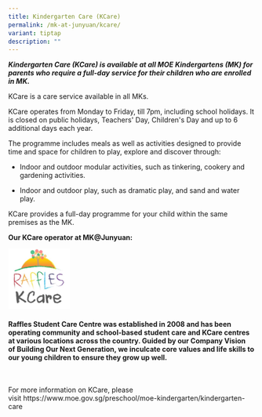 ```yaml
---
title: Kindergarten Care (KCare)
permalink: /mk-at-junyuan/kcare/
variant: tiptap
description: ""
---
```

<p><strong><em>Kindergarten Care (KCare) is available at all MOE Kindergartens (MK) for parents who require a full-day service for their children who are enrolled in MK.&nbsp;</em></strong>
</p>
<p>KCare is a care service available in all MKs.</p>
<p>KCare operates from Monday to Friday, till 7pm, including school holidays.
It is closed on public holidays, Teachers' Day, Children's Day and up to
6 additional days each year.</p>
<p>The programme includes meals as well as activities designed to provide
time and space for children to play, explore and discover through:</p>
<ul data-tight="true" class="tight">
<li>
<p>Indoor and outdoor modular activities, such as tinkering, cookery and
gardening activities.</p>
</li>
<li>
<p>Indoor and outdoor play, such as dramatic play, and sand and water play.</p>
</li>
</ul>
<p>KCare provides a full-day programme for your child within the same premises
as the MK.</p>
<p><strong>Our KCare operator at MK@Junyuan:</strong>
</p>
<p></p>
<p></p>
<div class="isomer-image-wrapper">
<img style="width: 25%;" height="auto" width="100%" alt="" src="/images/raffleskcare.png">
</div>
<p></p>
<h4>Raffles Student Care Centre was established in 2008 and has been operating community and school-based student care and KCare centres at various locations across the country. Guided by our Company Vision of&nbsp;<strong>Building Our Next Generation</strong>, we inculcate core values and life skills to our young children to ensure they grow up well.</h4>
<p>&nbsp;</p>
<p>For more information on KCare, please visit&nbsp;<a rel="noopener noreferrer nofollow" target="_blank">https://www.moe.gov.sg/preschool/moe-kindergarten/kindergarten-care</a>
</p>